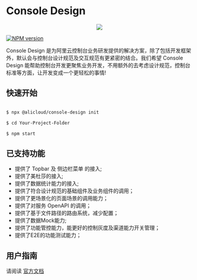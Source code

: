 # Console Design

<p align="center">
<a href=" https://www.alibabacloud.com"><img src="https://aliyunsdk-pages.alicdn.com/icons/AlibabaCloud.svg"></a>
</p>

[![NPM version][npm-image]][npm-url]

[npm-image]: https://img.shields.io/npm/v/@alicloud/xconsole.svg?style=flat-square
[npm-url]: https://npmjs.org/package/@alicloud/xconsole

Console Design 是为阿里云控制台业务研发提供的解决方案，除了包括开发框架外，默认会与控制台设计规范及交互规范有更紧密的结合。我们希望 Console Design 能帮助控制台开发更聚焦业务开发，不用额外的去考虑设计规范，控制台标准等方面，让开发变成一个更轻松的事情!

## 快速开始

```bash

$ npx @alicloud/console-design init

$ cd Your-Project-Folder

$ npm start

```

## 已支持功能

- 提供了 Topbar 及 侧边栏菜单 的接入;
- 提供了美杜莎的接入;
- 提供了数据统计能力的接入;
- 提供了符合设计规范的基础组件及业务组件的调用；
- 提供了更场景化的页面场景的调用能力；
- 提供了对服务 OpenAPI 的调用；
- 提供了基于文件路径的路由系统，减少配置；
- 提供了数据Mock能力;
- 提供了功能管控能力，能更好的控制灰度及渠道能力开关管理；
- 提供了E2E的功能测试能力；

## 用户指南

请阅读 [官方文档](https://aliyun.github.io/alibabacloud-console-design/doc/quick-start)